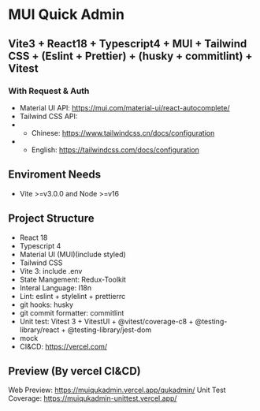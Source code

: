 # MUI Quick Admin

## Vite3 + React18 + Typescript4 + MUI + Tailwind CSS + (Eslint + Prettier) + (husky + commitlint) + Vitest
### With Request & Auth

* Material UI API: https://mui.com/material-ui/react-autocomplete/
* Tailwind CSS API:
* * Chinese: https://www.tailwindcss.cn/docs/configuration
* * English: https://tailwindcss.com/docs/configuration

## Enviroment Needs

* Vite >=v3.0.0 and Node >=v16

## Project Structure

* React 18
* Typescript 4
* Material UI (MUI)(include styled)
* Tailwind CSS
* Vite 3: include .env
* State Mangement: Redux-Toolkit
* Interal Language: I18n
* Lint: eslint + stylelint + prettierrc
* git hooks: husky
* git commit formatter: commitlint
* Unit test: Vitest 3 + VitestUI + @vitest/coverage-c8 + @testing-library/react + @testing-library/jest-dom
* mock
* CI&CD: https://vercel.com/


## Preview (By vercel CI&CD)
Web Preview: https://muiqukadmin.vercel.app/qukadmin/
Unit Test Coverage: https://muiqukadmin-unittest.vercel.app/
